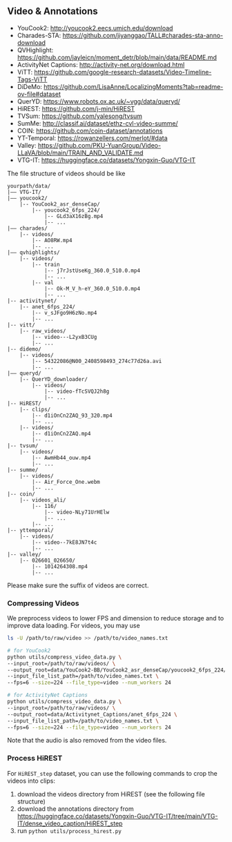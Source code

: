 

## Video & Annotations
- YouCook2: http://youcook2.eecs.umich.edu/download
- Charades-STA: https://github.com/jiyanggao/TALL#charades-sta-anno-download
- QVHighlight: https://github.com/jayleicn/moment_detr/blob/main/data/README.md
- ActivityNet Captions: http://activity-net.org/download.html
- ViTT: https://github.com/google-research-datasets/Video-Timeline-Tags-ViTT
- DiDeMo: https://github.com/LisaAnne/LocalizingMoments?tab=readme-ov-file#dataset
- QuerYD: https://www.robots.ox.ac.uk/~vgg/data/queryd/
- HiREST: https://github.com/j-min/HiREST
- TVSum: https://github.com/yalesong/tvsum
- SumMe: http://classif.ai/dataset/ethz-cvl-video-summe/
- COIN: https://github.com/coin-dataset/annotations
- YT-Temporal: https://rowanzellers.com/merlot/#data
- Valley: https://github.com/PKU-YuanGroup/Video-LLaVA/blob/main/TRAIN_AND_VALIDATE.md
- VTG-IT: https://huggingface.co/datasets/Yongxin-Guo/VTG-IT

The file structure of videos should be like

```
yourpath/data/
|–– VTG-IT/
|–– youcook2/
    |-- YouCook2_asr_denseCap/
        |-- youcook2_6fps_224/
            |-- GLd3aX16zBg.mp4
            |-- ...
|–– charades/
    |-- videos/
        |-- AO8RW.mp4
        |-- ...
|–– qvhighlights/
    |-- videos/
        |-- train
            |-- j7rJstUseKg_360.0_510.0.mp4
            |-- ...
        |-- val
            |-- Ok-M_V_h-eY_360.0_510.0.mp4
            |-- ...
|-- activitynet/
    |-- anet_6fps_224/
        |-- v_sJFgo9H6zNo.mp4
        |-- ...
|-- vitt/
    |-- raw_videos/
        |-- video---L2yxB3CUg
        |-- ...
|-- didemo/
    |-- videos/
        |-- 54322086@N00_2408598493_274c77d26a.avi
        |-- ...
|–– queryd/
    |-- QuerYD_downloader/
        |-- videos/
            |-- video-fTcSVQJ2h8g
            |-- ...
|-- HiREST/
    |-- clips/
        |-- d1iOnCn2ZAQ_93_320.mp4
        |-- ...
    |-- videos/
        |-- d1iOnCn2ZAQ.mp4
        |-- ...
|-- tvsum/
    |-- videos/
        |-- AwmHb44_ouw.mp4
        |-- ...
|-- summe/
    |-- videos/
        |-- Air_Force_One.webm
        |-- ...
|-- coin/
    |-- videos_ali/
        |-- 116/
            |-- video-NLy71UrHElw
            |-- ...
        |-- ...
|-- yttemporal/
    |-- videos/
        |-- video--7kE8JN7t4c
        |-- ...
|-- valley/
    |-- 026601_026650/
        |-- 1014264308.mp4
        |-- ...
```
Please make sure the suffix of videos are correct.


### Compressing Videos
We preprocess videos to lower FPS and dimension to reduce storage and to improve data loading. For videos, you may use
```bash
ls -U /path/to/raw/video >> /path/to/video_names.txt

# for YouCook2
python utils/compress_video_data.py \
--input_root=/path/to/raw/videos/ \
--output_root=data/YouCook2-BB/YouCook2_asr_denseCap/youcook2_6fps_224/ \
--input_file_list_path=/path/to/video_names.txt \
--fps=6 --size=224 --file_type=video --num_workers 24

# for ActivityNet Captions
python utils/compress_video_data.py \
--input_root=/path/to/raw/videos/ \
--output_root=data/Activitynet_Captions/anet_6fps_224 \
--input_file_list_path=/path/to/video_names.txt \
--fps=6 --size=224 --file_type=video --num_workers 24
```

Note that the audio is also removed from the video files.

### Process HiREST
For `HiREST_step` dataset, you can use the following commands to crop the videos into clips:
1. download the videos directory from HiREST (see the following file structure)
2. download the annotations directory from https://huggingface.co/datasets/Yongxin-Guo/VTG-IT/tree/main/VTG-IT/dense_video_caption/HiREST_step
3. run `python utils/process_hirest.py`